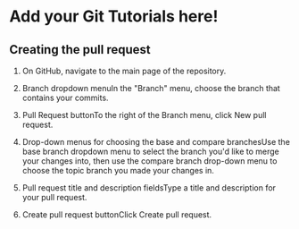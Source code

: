 # Add your Git Tutorials here!

## Creating the pull request

1. On GitHub, navigate to the main page of the repository.

2. Branch dropdown menuIn the "Branch" menu, choose the branch that contains your commits.

3. Pull Request buttonTo the right of the Branch menu, click New pull request.

4. Drop-down menus for choosing the base and compare branchesUse the base branch dropdown menu to select the branch you'd like to merge your changes into, then use the compare branch drop-down menu to choose the topic branch you made your changes in.

5. Pull request title and description fieldsType a title and description for your pull request.

6. Create pull request buttonClick Create pull request.
